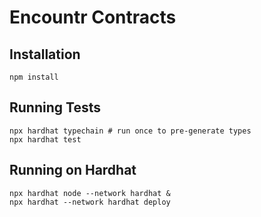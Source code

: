 # Encountr Contracts

## Installation

```shell
npm install
```

## Running Tests

```shell
npx hardhat typechain # run once to pre-generate types
npx hardhat test
```

## Running on Hardhat

```shell
npx hardhat node --network hardhat &
npx hardhat --network hardhat deploy
```
